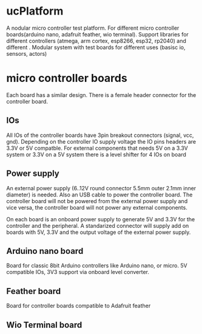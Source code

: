 # ucPlatform
A nodular micro controller test platform. For different micro controller boards(arduino nano, adafruit feather, wio terminal). Support libraries for different controllers (atmega, arm cortex, esp8266, esp32, rp2040) and different . Modular system with test boards for different uses (basisc io, sensors, actors)

# micro controller boards

Each board has a similar design. There is a female header connector for the controller board. 

## IOs

All IOs of the controller boards have 3pin breakout connectors (signal, vcc, gnd). Depending on the controller IO supply voltage the IO pins headers are 3.3V or 5V compatble. For external components that needs 5V on a 3.3V system or 3.3V on a 5V system there is a level shifter for 4 IOs on board  

## Power supply 

An external power supply (6..12V round connector 5.5mm outer 2.1mm inner diameter) is needed. Also an USB cable to power the controller board. The controller board will not be powered from the external power supply and vice versa, the controller board will not power any external components.

On each board is an onboard power supply to generate 5V and 3.3V for the controller and the peripheral. A standarized connector will supply add on boards with 5V, 3.3V and the output voltage of the external power supply.

## Arduino nano board

Board for classic 8bit Arduino controllers like Arduino nano, or micro. 5V compatible IOs, 3V3 support via onboard level converter.



## Feather board

Board for controller boards compatible to Adafruit feather

## Wio Terminal board
